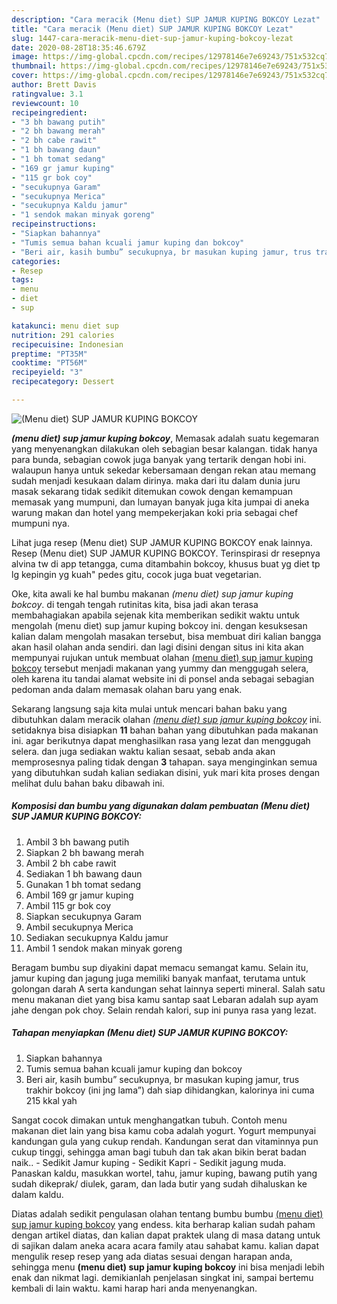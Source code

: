 ```yaml
---
description: "Cara meracik (Menu diet) SUP JAMUR KUPING BOKCOY Lezat"
title: "Cara meracik (Menu diet) SUP JAMUR KUPING BOKCOY Lezat"
slug: 1447-cara-meracik-menu-diet-sup-jamur-kuping-bokcoy-lezat
date: 2020-08-28T18:35:46.679Z
image: https://img-global.cpcdn.com/recipes/12978146e7e69243/751x532cq70/menu-diet-sup-jamur-kuping-bokcoy-foto-resep-utama.jpg
thumbnail: https://img-global.cpcdn.com/recipes/12978146e7e69243/751x532cq70/menu-diet-sup-jamur-kuping-bokcoy-foto-resep-utama.jpg
cover: https://img-global.cpcdn.com/recipes/12978146e7e69243/751x532cq70/menu-diet-sup-jamur-kuping-bokcoy-foto-resep-utama.jpg
author: Brett Davis
ratingvalue: 3.1
reviewcount: 10
recipeingredient:
- "3 bh bawang putih"
- "2 bh bawang merah"
- "2 bh cabe rawit"
- "1 bh bawang daun"
- "1 bh tomat sedang"
- "169 gr jamur kuping"
- "115 gr bok coy"
- "secukupnya Garam"
- "secukupnya Merica"
- "secukupnya Kaldu jamur"
- "1 sendok makan minyak goreng"
recipeinstructions:
- "Siapkan bahannya"
- "Tumis semua bahan kcuali jamur kuping dan bokcoy"
- "Beri air, kasih bumbu” secukupnya, br masukan kuping jamur, trus trakhir bokcoy (ini jng lama”) dah siap dihidangkan, kalorinya ini cuma 215 kkal yah"
categories:
- Resep
tags:
- menu
- diet
- sup

katakunci: menu diet sup 
nutrition: 291 calories
recipecuisine: Indonesian
preptime: "PT35M"
cooktime: "PT56M"
recipeyield: "3"
recipecategory: Dessert

---
```



![(Menu diet) SUP JAMUR KUPING BOKCOY](https://img-global.cpcdn.com/recipes/12978146e7e69243/751x532cq70/menu-diet-sup-jamur-kuping-bokcoy-foto-resep-utama.jpg)

<b><i>(menu diet) sup jamur kuping bokcoy</i></b>, Memasak adalah suatu kegemaran yang menyenangkan dilakukan oleh sebagian besar kalangan. tidak hanya para bunda, sebagian cowok juga banyak yang tertarik dengan hobi ini. walaupun hanya untuk sekedar kebersamaan dengan rekan atau memang sudah menjadi kesukaan dalam dirinya. maka dari itu dalam dunia juru masak sekarang tidak sedikit ditemukan cowok dengan kemampuan memasak yang mumpuni, dan lumayan banyak juga kita jumpai di aneka warung makan dan hotel yang mempekerjakan koki pria sebagai chef mumpuni nya.

Lihat juga resep (Menu diet) SUP JAMUR KUPING BOKCOY enak lainnya. Resep (Menu diet) SUP JAMUR KUPING BOKCOY. Terinspirasi dr resepnya alvina tw di app tetangga, cuma ditambahin bokcoy, khusus buat yg diet tp lg kepingin yg kuah&#34; pedes gitu, cocok juga buat vegetarian.

Oke, kita awali ke hal bumbu makanan <i>(menu diet) sup jamur kuping bokcoy</i>. di tengah tengah rutinitas kita, bisa jadi akan terasa membahagiakan apabila sejenak kita memberikan sedikit waktu untuk mengolah (menu diet) sup jamur kuping bokcoy ini. dengan kesuksesan kalian dalam mengolah masakan tersebut, bisa membuat diri kalian bangga akan hasil olahan anda sendiri. dan lagi disini dengan situs ini kita akan mempunyai rujukan untuk membuat olahan <u>(menu diet) sup jamur kuping bokcoy</u> tersebut menjadi makanan yang yummy dan menggugah selera, oleh karena itu tandai alamat website ini di ponsel anda sebagai sebagian pedoman anda dalam memasak olahan baru yang enak.


Sekarang langsung saja kita mulai untuk mencari bahan baku yang dibutuhkan dalam meracik olahan <u><i>(menu diet) sup jamur kuping bokcoy</i></u> ini. setidaknya bisa disiapkan <b>11</b> bahan bahan yang dibutuhkan pada makanan ini. agar berikutnya dapat menghasilkan rasa yang lezat dan menggugah selera. dan juga sediakan waktu kalian sesaat, sebab anda akan memprosesnya paling tidak dengan <b>3</b> tahapan. saya menginginkan semua yang dibutuhkan sudah kalian sediakan disini, yuk mari kita proses dengan melihat dulu bahan baku dibawah ini.

<!--inarticleads1-->

##### Komposisi dan bumbu yang digunakan dalam pembuatan (Menu diet) SUP JAMUR KUPING BOKCOY:

1. Ambil 3 bh bawang putih
1. Siapkan 2 bh bawang merah
1. Ambil 2 bh cabe rawit
1. Sediakan 1 bh bawang daun
1. Gunakan 1 bh tomat sedang
1. Ambil 169 gr jamur kuping
1. Ambil 115 gr bok coy
1. Siapkan secukupnya Garam
1. Ambil secukupnya Merica
1. Sediakan secukupnya Kaldu jamur
1. Ambil 1 sendok makan minyak goreng


Beragam bumbu sup diyakini dapat memacu semangat kamu. Selain itu, jamur kuping dan jagung juga memiliki banyak manfaat, terutama untuk golongan darah A serta kandungan sehat lainnya seperti mineral. Salah satu menu makanan diet yang bisa kamu santap saat Lebaran adalah sup ayam jahe dengan pok choy. Selain rendah kalori, sup ini punya rasa yang lezat. 

<!--inarticleads2-->

##### Tahapan menyiapkan (Menu diet) SUP JAMUR KUPING BOKCOY:

1. Siapkan bahannya
1. Tumis semua bahan kcuali jamur kuping dan bokcoy
1. Beri air, kasih bumbu” secukupnya, br masukan kuping jamur, trus trakhir bokcoy (ini jng lama”) dah siap dihidangkan, kalorinya ini cuma 215 kkal yah


Sangat cocok dimakan untuk menghangatkan tubuh. Contoh menu makanan diet lain yang bisa kamu coba adalah yogurt. Yogurt mempunyai kandungan gula yang cukup rendah. Kandungan serat dan vitaminnya pun cukup tinggi, sehingga aman bagi tubuh dan tak akan bikin berat badan naik.. - Sedikit Jamur kuping - Sedikit Kapri - Sedikit jagung muda. Panaskan kaldu, masukkan wortel, tahu, jamur kuping, bawang putih yang sudah dikeprak/ diulek, garam, dan lada butir yang sudah dihaluskan ke dalam kaldu. 

Diatas adalah sedikit pengulasan olahan tentang bumbu bumbu <u>(menu diet) sup jamur kuping bokcoy</u> yang endess. kita berharap kalian sudah paham dengan artikel diatas, dan kalian dapat praktek ulang di masa datang untuk di sajikan dalam aneka acara acara family atau sahabat kamu. kalian dapat mengulik resep resep yang ada diatas sesuai dengan harapan anda, sehingga menu <b>(menu diet) sup jamur kuping bokcoy</b> ini bisa menjadi lebih enak dan nikmat lagi. demikianlah penjelasan singkat ini, sampai bertemu kembali di lain waktu. kami harap hari anda menyenangkan.
